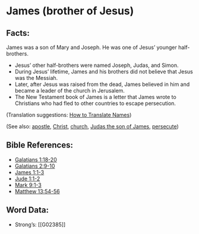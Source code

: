 # James (brother of Jesus)

## Facts:

James was a son of Mary and Joseph. He was one of Jesus’ younger half-brothers.

* Jesus’ other half-brothers were named Joseph, Judas, and Simon.
* During Jesus’ lifetime, James and his brothers did not believe that Jesus was the Messiah.
* Later, after Jesus was raised from the dead, James believed in him and became a leader of the church in Jerusalem.
* The New Testament book of James is a letter that James wrote to Christians who had fled to other countries to escape persecution.

(Translation suggestions: [How to Translate Names](../../translate/translate-names))

(See also: [apostle](../kt/apostle.md), [Christ](../kt/christ.md), [church](../kt/church.md), [Judas the son of James](../names/judassonofjames.md), [persecute](../other/persecute.md))

## Bible References:

* [Galatians 1:18-20](rc://en/tn/help/gal/01/18)
* [Galatians 2:9-10](rc://en/tn/help/gal/02/09)
* [James 1:1-3](rc://en/tn/help/jas/01/01)
* [Jude 1:1-2](rc://en/tn/help/jud/01/01)
* [Mark 9:1-3](rc://en/tn/help/mrk/09/01)
* [Matthew 13:54-56](rc://en/tn/help/mat/13/54)

## Word Data:

* Strong’s: [[G02385]]
